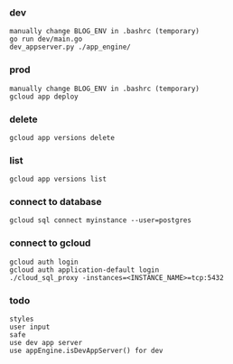 ### dev
    manually change BLOG_ENV in .bashrc (temporary)
    go run dev/main.go
    dev_appserver.py ./app_engine/

### prod
    manually change BLOG_ENV in .bashrc (temporary)
    gcloud app deploy

### delete
    gcloud app versions delete

### list
    gcloud app versions list

### connect to database
    gcloud sql connect myinstance --user=postgres

### connect to gcloud
    gcloud auth login
    gcloud auth application-default login
    ./cloud_sql_proxy -instances=<INSTANCE_NAME>=tcp:5432

### todo
    styles
    user input
    safe
    use dev app server
    use appEngine.isDevAppServer() for dev
